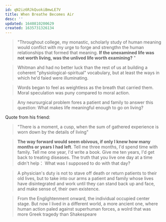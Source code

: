 ```yaml
---
id: qN2iz6RJkQuokiBmwLE7V
title: When Breathe Becomes Air
desc: ''
updated: 1640810200629
created: 1635731326134
---
```


> "Throughout college, my monastic, scholarly study of human meaning would conflict with my urge to forge and strengthn the human relationships that formed that meaning. **If the unexamined life was not worth living, was the unlived life worth examining?** "

> Whitman ahd had no better luck than the rest of us at building a coherent "physiological-spiritual" vocabulary, but at least the ways in which he'd faied were illuminating.

> Words began to feel as weightless as the breath that carried them. Moral speculation was puny compared to moral action. 

> Any neursurgical problem fores a patient and family to answer this question: What makes life meaningful enough to go on living? 

Quote from his friend: 
> "There is a moment, a cusp, when the sum of gathered experience is worn down by the details of living"

> **The way forward would seem obivous, if only I knew how many months or years I had left**. Tell me three months, I'd spend time with family. Tell me one year, I'd write a book. Give me ten years, I'd get back to treating diseases. The truth that you live one day at a time didn't help： What was I supposed to do with that day? 

> A physician's duty is not to stave off death or return patients to their old lives, but to take into our arms a patient and family whose lives have disintegrated and work until they can stand back up and face, and make sense of, their own existence. 

> From the Englightenment onward, the individual occupied center stage. But now I lived in a different world, a more ancient one, where human action paled against superhuman forces, a wolrd that was more Greek tragedy than Shakespeare
